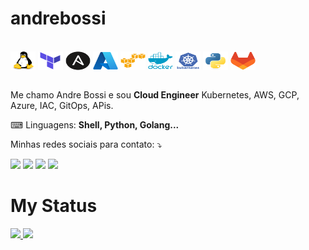 # andrebossi
<div style="display: inline_block" align="left"><br>
  <img align="center" alt="linux" height="30" width="40" src="https://raw.githubusercontent.com/devicons/devicon/master/icons/linux/linux-original.svg">
  <img align="center" alt="terraform" height="30" width="40" src="https://raw.githubusercontent.com/devicons/devicon/master/icons/terraform/terraform-original.svg">
  <img align="center" alt="ansible" height="30" width="40" src="https://raw.githubusercontent.com/devicons/devicon/master/icons/ansible/ansible-original.svg">
  <img align="center" alt="azure" height="30" width="40" src="https://raw.githubusercontent.com/devicons/devicon/master/icons/azure/azure-original.svg">
  <img align="center" alt="amazon" height="30" width="40" src="https://raw.githubusercontent.com/devicons/devicon/master/icons/amazonwebservices/amazonwebservices-original.svg">
  <img align="center" alt="docker" height="30" width="40" src="https://raw.githubusercontent.com/devicons/devicon/master/icons/docker/docker-plain-wordmark.svg">
  <img align="center" alt="kubernetes" height="30" width="40" src="https://raw.githubusercontent.com/devicons/devicon/master/icons/kubernetes/kubernetes-plain-wordmark.svg">
  <img align="center" alt="gitlab" height="30" width="40" src="https://raw.githubusercontent.com/devicons/devicon/master/icons/python/python-original.svg">
  <img align="center" alt="gitlab" height="30" width="40" src="https://raw.githubusercontent.com/devicons/devicon/master/icons/gitlab/gitlab-original.svg">
</div>
<br>
<p align="left"> 
  Me chamo Andre Bossi e sou <strong>Cloud Engineer</strong> Kubernetes, AWS, GCP, Azure, IAC, GitOps, APis.<br>
</p>

<p align="left">
  ⌨ Linguagens: <strong>Shell, Python, Golang...</strong>
</p>

<p align="left">
  Minhas redes sociais para contato: ⤵️
</p>

<p align="left">
  <a href="mailto:andre@my-website.com?subject=Big%20News&body=Hi,%0D%0A%0D%0A" alt="Gmail">
  <img src="https://img.shields.io/badge/-Gmail-FF0000?style=flat-square&labelColor=FF0000&logo=gmail&logoColor=white"/></a>

  <a href="https://www.linkedin.com/in/andrebossijr" target="_blank">
  <img src="https://img.shields.io/badge/-LinkedIn-%230077B5?style=flat-square&logo=linkedin&logoColor=white" target="_blank"></a>

  <a href="https://discordapp.com/users/Andre%20Bossi#0968" alt="Discord">
  <img src="https://img.shields.io/badge/-Discord-7289da?style=flat-square&labelColor=7289da&logo=discord&logoColor=white&link='https://discordapp.com/users/Andre%20Bossi#0968'"/></a>

  <a href="https://twitter.com/bossiandre" alt="Twitter">
  <img src="https://img.shields.io/badge/-Twitter-55acee?style=flat-square&labelColor=55acee&logo=twitter&logoColor=white&link='https://twitter.com/bossiandre'"/></a>
</p>

# My Status
<div>
  <a href="https://github.com/andrebossi">
  <img height="200em" src="https://github-readme-stats.vercel.app/api?username=andrebossi&show_icons=true&theme=dracula&include_all_commits=true&count_private=true"/>
  <img height="180em" src="https://github-readme-stats.vercel.app/api/top-langs/?username=andrebossi&layout=compact&langs_count=7&theme=dracula"/>
</div>
